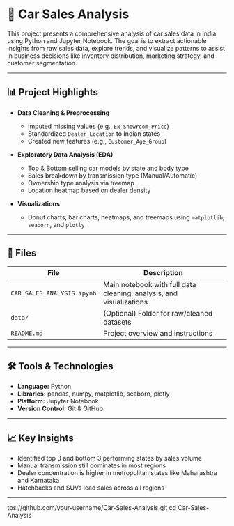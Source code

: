 # 🚗 Car Sales Analysis

This project presents a comprehensive analysis of car sales data in India using Python and Jupyter Notebook. The goal is to extract actionable insights from raw sales data, explore trends, and visualize patterns to assist in business decisions like inventory distribution, marketing strategy, and customer segmentation.

---

## 📊 Project Highlights

- **Data Cleaning & Preprocessing**
  - Imputed missing values (e.g., `Ex_Showroom_Price`)
  - Standardized `Dealer_Location` to Indian states
  - Created new features (e.g., `Customer_Age_Group`)
  
- **Exploratory Data Analysis (EDA)**
  - Top & Bottom selling car models by state and body type
  - Sales breakdown by transmission type (Manual/Automatic)
  - Ownership type analysis via treemap
  - Location heatmap based on dealer density

- **Visualizations**
  - Donut charts, bar charts, heatmaps, and treemaps using `matplotlib`, `seaborn`, and `plotly`

---

## 📂 Files

| File | Description |
|------|-------------|
| `CAR_SALES_ANALYSIS.ipynb` | Main notebook with full data cleaning, analysis, and visualizations |
| `data/` | (Optional) Folder for raw/cleaned datasets |
| `README.md` | Project overview and instructions |

---

## 🛠 Tools & Technologies

- **Language:** Python
- **Libraries:** pandas, numpy, matplotlib, seaborn, plotly
- **Platform:** Jupyter Notebook
- **Version Control:** Git & GitHub

---

## 📈 Key Insights

- Identified top 3 and bottom 3 performing states by sales volume
- Manual transmission still dominates in most regions
- Dealer concentration is higher in metropolitan states like Maharashtra and Karnataka
- Hatchbacks and SUVs lead sales across all regions

---

tps://github.com/your-username/Car-Sales-Analysis.git
   cd Car-Sales-Analysis
